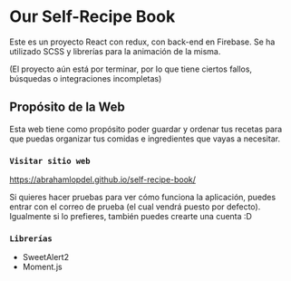 # Our Self-Recipe Book

Este es un proyecto React con redux, con back-end en Firebase. Se ha utilizado SCSS y librerías para la animación de la misma.

(El proyecto aún está por terminar, por lo que tiene ciertos fallos, búsquedas o integraciones incompletas)

## Propósito de la Web

Esta web tiene como propósito poder guardar y ordenar tus recetas para que puedas organizar tus comidas e ingredientes que vayas a necesitar. 

### `Visitar sitio web`

https://abrahamlopdel.github.io/self-recipe-book/

Si quieres hacer pruebas para ver cómo funciona la aplicación, puedes entrar con el correo de prueba (el cual vendrá puesto por defecto). Igualmente si lo prefieres, también puedes crearte una cuenta :D

### `Librerías`

- SweetAlert2
- Moment.js